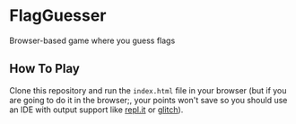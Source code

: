 # FlagGuesser
Browser-based game where you guess flags

## How To Play

Clone this repository and run the `index.html` file in your browser (but if you are going to do it in the browser;, your points won't save so you should use an IDE with output support like [repl.it](https://repl.it) or [glitch](https://glitch.com)).
